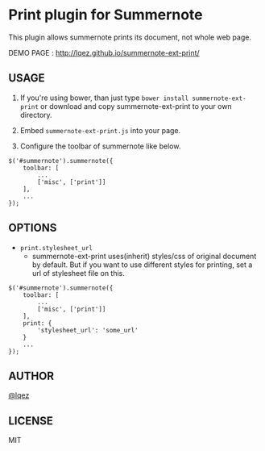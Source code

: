 Print plugin for Summernote
===========================

This plugin allows summernote prints its document, not whole web page. 

DEMO PAGE : <http://lqez.github.io/summernote-ext-print/>


USAGE
-----

 1. If you're using bower, than just type `bower install summernote-ext-print`
    or download and copy summernote-ext-print to your own directory.

 2. Embed `summernote-ext-print.js` into your page.

 3. Configure the toolbar of summernote like below.

```
$('#summernote').summernote({
    toolbar: [
        ...
        ['misc', ['print']]
    ],
    ...
});
```

OPTIONS
-------

 - `print.stylesheet_url`
     - summernote-ext-print uses(inherit) styles/css of original document by default. But if you want to use different styles for printing, set a url of stylesheet file on this.

```
$('#summernote').summernote({
    toolbar: [
        ...
        ['misc', ['print']]
    ],
    print: {
        'stylesheet_url': 'some_url'
    }
    ...
});
```


AUTHOR
------
[@lqez](https://github.com/lqez/)


LICENSE
-------
MIT
